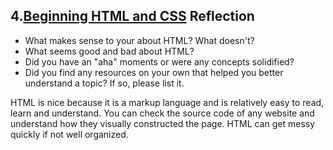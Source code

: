 ## 4.[Beginning HTML and CSS](4_beginning_HTML_CSS/readme.mc) Reflection

* What makes sense to your about HTML? What doesn't? 
* What seems good and bad about HTML?
* Did you have an "aha" moments or were any concepts solidified?
* Did you find any resources on your own that helped you better understand a topic? If so, please list it.

<!-- Add your reflection here. Remove the comment markers -->

HTML is nice because it is a markup language and is relatively easy to read, learn and understand. You can check the source code of any website and understand how they visually constructed the page. HTML can get messy quickly if not well organized.